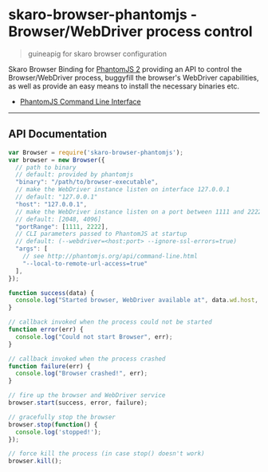 # skaro-browser-phantomjs - Browser/WebDriver process control

> guineapig for skaro browser configuration

Skaro Browser Binding for [PhantomJS 2](http://phantomjs.org/) providing an API to control the Browser/WebDriver process, buggyfill the browser's WebDriver capabilities, as well as provide an easy means to install the necessary binaries etc.

* [PhantomJS Command Line Interface](http://phantomjs.org/api/command-line.html)

---

## API Documentation

```js
var Browser = require('skaro-browser-phantomjs');
var browser = new Browser({
  // path to binary
  // default: provided by phantomjs
  "binary": "/path/to/browser-executable",
  // make the WebDriver instance listen on interface 127.0.0.1
  // default: "127.0.0.1"
  "host": "127.0.0.1",
  // make the WebDriver instance listen on a port between 1111 and 2222
  // default: [2048, 4096]
  "portRange": [1111, 2222],
  // CLI parameters passed to PhantomJS at startup
  // default: (--webdriver=<host:port> --ignore-ssl-errors=true)
  "args": [
    // see http://phantomjs.org/api/command-line.html
    "--local-to-remote-url-access=true"
  ],
});

function success(data) {
  console.log("Started browser, WebDriver available at", data.wd.host, data.wd.port);
}

// callback invoked when the process could not be started
function error(err) {
  console.log("Could not start Browser", err);
}

// callback invoked when the process crashed
function failure(err) {
  console.log("Browser crashed!", err);
}

// fire up the browser and WebDriver service
browser.start(success, error, failure);

// gracefully stop the browser
browser.stop(function() {
  console.log('stopped!');
});

// force kill the process (in case stop() doesn't work)
browser.kill();
```

